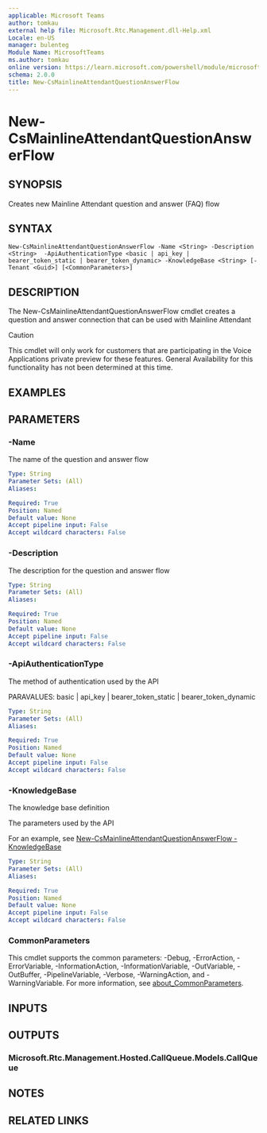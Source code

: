 ```yaml
---
applicable: Microsoft Teams
author: tomkau
external help file: Microsoft.Rtc.Management.dll-Help.xml
Locale: en-US
manager: bulenteg
Module Name: MicrosoftTeams
ms.author: tomkau
online version: https://learn.microsoft.com/powershell/module/microsoftteams/new-csmainlineattendantquestionanswerflow
schema: 2.0.0
title: New-CsMainlineAttendantQuestionAnswerFlow
---
```


# New-CsMainlineAttendantQuestionAnswerFlow

## SYNOPSIS
Creates new Mainline Attendant question and answer (FAQ) flow

## SYNTAX

```
New-CsMainlineAttendantQuestionAnswerFlow -Name <String> -Description <String>  -ApiAuthenticationType <basic | api_key | bearer_token_static | bearer_token_dynamic> -KnowledgeBase <String> [-Tenant <Guid>] [<CommonParameters>]
```

## DESCRIPTION
The New-CsMainlineAttendantQuestionAnswerFlow cmdlet creates a question and answer connection that can be used with Mainline Attendant

> [!CAUTION]
> This cmdlet will only work for customers that are participating in the Voice Applications private preview for these features. General Availability for this functionality has not been determined at this time.

## EXAMPLES


## PARAMETERS

### -Name
The name of the question and answer flow

```yaml
Type: String
Parameter Sets: (All)
Aliases:

Required: True
Position: Named
Default value: None
Accept pipeline input: False
Accept wildcard characters: False
```

### -Description
The description for the question and answer flow

```yaml
Type: String
Parameter Sets: (All)
Aliases:

Required: True
Position: Named
Default value: None
Accept pipeline input: False
Accept wildcard characters: False
```

###  -ApiAuthenticationType
The method of authentication used by the API

PARAVALUES: basic | api_key | bearer_token_static | bearer_token_dynamic

```yaml
Type: String
Parameter Sets: (All)
Aliases:

Required: True
Position: Named
Default value: None
Accept pipeline input: False
Accept wildcard characters: False
```

###  -KnowledgeBase
The knowledge base definition

The parameters used by the API

For an example, see [New-CsMainlineAttendantQuestionAnswerFlow -KnowledgeBase](./New-CsMainlineAttendantQuestionAnswerFlowKnowledgeBaseJSON.md)

```yaml
Type: String
Parameter Sets: (All)
Aliases:

Required: True
Position: Named
Default value: None
Accept pipeline input: False
Accept wildcard characters: False
```

### CommonParameters
This cmdlet supports the common parameters: -Debug, -ErrorAction, -ErrorVariable, -InformationAction, -InformationVariable, -OutVariable, -OutBuffer, -PipelineVariable, -Verbose, -WarningAction, and -WarningVariable. For more information, see [about_CommonParameters](https://go.microsoft.com/fwlink/?LinkID=113216).

## INPUTS

## OUTPUTS

### Microsoft.Rtc.Management.Hosted.CallQueue.Models.CallQueue

## NOTES

## RELATED LINKS

